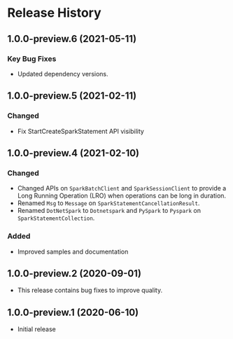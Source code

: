# Release History

## 1.0.0-preview.6 (2021-05-11)
### Key Bug Fixes
- Updated dependency versions.

## 1.0.0-preview.5 (2021-02-11)
### Changed
- Fix StartCreateSparkStatement API visibility

## 1.0.0-preview.4 (2021-02-10)

### Changed
- Changed APIs on `SparkBatchClient` and `SparkSessionClient` to provide a Long Running Operation (LRO) when operations can be long in duration.
- Renamed `Msg` to `Message` on `SparkStatementCancellationResult`.
- Renamed `DotNetSpark` to `Dotnetspark` and `PySpark` to `Pyspark` on `SparkStatementCollection`.

### Added
- Improved samples and documentation

## 1.0.0-preview.2 (2020-09-01)
- This release contains bug fixes to improve quality.

## 1.0.0-preview.1 (2020-06-10)
- Initial release
